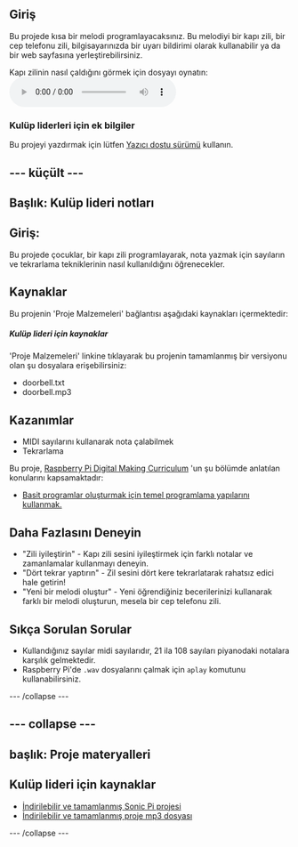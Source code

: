 ## Giriş

Bu projede kısa bir melodi programlayacaksınız. Bu melodiyi bir kapı zili, bir cep telefonu zili, bilgisayarınızda bir uyarı bildirimi olarak kullanabilir ya da bir web sayfasına yerleştirebilirsiniz.

<div id="audio-preview" class="pdf-hidden">
  Kapı zilinin nasıl çaldığını görmek için dosyayı oynatın: <audio controls preload> <source src="kaynaklar/doorbell.mp3" type="audio/mpeg"> Your browser does not support the <code>audio</code> element. </audio>
</div>

### Kulüp liderleri için ek bilgiler

Bu projeyi yazdırmak için lütfen [Yazıcı dostu sürümü](https://projects.raspberrypi.org/en/projects/compose-tune/print) kullanın.

## \--- küçült \---

## Başlık: Kulüp lideri notları

## Giriş:

Bu projede çocuklar, bir kapı zili programlayarak, nota yazmak için sayıların ve tekrarlama tekniklerinin nasıl kullanıldığını öğrenecekler.

## Kaynaklar

Bu projenin 'Proje Malzemeleri' bağlantısı aşağıdaki kaynakları içermektedir:

##### Kulüp lideri için kaynaklar

'Proje Malzemeleri' linkine tıklayarak bu projenin tamamlanmış bir versiyonu olan şu dosyalara erişebilirsiniz:

* doorbell.txt
* doorbell.mp3

## Kazanımlar

* MIDI sayılarını kullanarak nota çalabilmek
* Tekrarlama

Bu proje, [Raspberry Pi Digital Making Curriculum](http://rpf.io/curriculum) 'un şu bölümde anlatılan konularını kapsamaktadır:

* [Basit programlar oluşturmak için temel programlama yapılarını kullanmak.](https://www.raspberrypi.org/curriculum/programming/creator)

## Daha Fazlasını Deneyin

* "Zili iyileştirin" - Kapı zili sesini iyileştirmek için farklı notalar ve zamanlamalar kullanmayı deneyin.
* "Dört tekrar yaptırın" - Zil sesini dört kere tekrarlatarak rahatsız edici hale getirin!
* "Yeni bir melodi oluştur" - Yeni öğrendiğiniz becerilerinizi kullanarak farklı bir melodi oluşturun, mesela bir cep telefonu zili.

## Sıkça Sorulan Sorular

* Kullandığınız sayılar midi sayılarıdır, 21 ila 108 sayıları piyanodaki notalara karşılık gelmektedir.
* Raspberry Pi'de `.wav` dosyalarını çalmak için `aplay` komutunu kullanabilirsiniz.

\--- /collapse \---

## \--- collapse \---

## başlık: Proje materyalleri

## Kulüp lideri için kaynaklar

* [İndirilebilir ve tamamlanmış Sonic Pi projesi](kaynaklar/doorbell.txt)
* [İndirilebilir ve tamamlanmış proje mp3 dosyası](kaynaklar/doorbell.mp3)

\--- /collapse \---